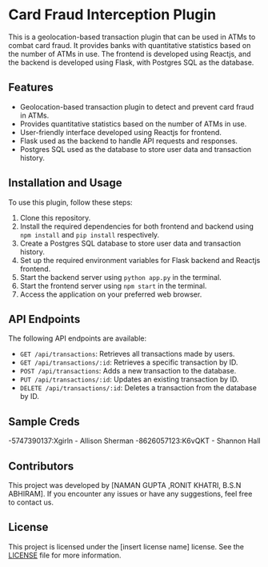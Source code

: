 # Card Fraud Interception Plugin

This is a geolocation-based transaction plugin that can be used in ATMs to combat card fraud. It provides banks with quantitative statistics based on the number of ATMs in use. The frontend is developed using Reactjs, and the backend is developed using Flask, with Postgres SQL as the database.

## Features

- Geolocation-based transaction plugin to detect and prevent card fraud in ATMs.
- Provides quantitative statistics based on the number of ATMs in use.
- User-friendly interface developed using Reactjs for frontend.
- Flask used as the backend to handle API requests and responses.
- Postgres SQL used as the database to store user data and transaction history.

## Installation and Usage

To use this plugin, follow these steps:

1. Clone this repository.
2. Install the required dependencies for both frontend and backend using `npm install` and `pip install` respectively.
3. Create a Postgres SQL database to store user data and transaction history.
4. Set up the required environment variables for Flask backend and Reactjs frontend.
5. Start the backend server using `python app.py` in the terminal.
6. Start the frontend server using `npm start` in the terminal.
7. Access the application on your preferred web browser.

## API Endpoints

The following API endpoints are available:

- `GET /api/transactions`: Retrieves all transactions made by users.
- `GET /api/transactions/:id`: Retrieves a specific transaction by ID.
- `POST /api/transactions`: Adds a new transaction to the database.
- `PUT /api/transactions/:id`: Updates an existing transaction by ID.
- `DELETE /api/transactions/:id`: Deletes a transaction from the database by ID.
## Sample Creds 
-5747390137:Xgirln - Allison Sherman
-8626057123:K6vQKT - Shannon Hall

## Contributors

This project was developed by [NAMAN GUPTA ,RONIT KHATRI, B.S.N ABHIRAM]. If you encounter any issues or have any suggestions, feel free to contact us.

## License

This project is licensed under the [insert license name] license. See the [LICENSE](./LICENSE) file for more information.
